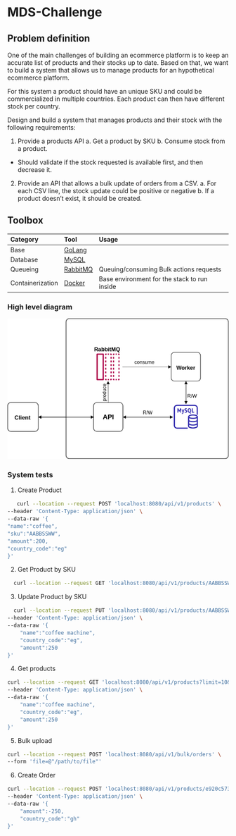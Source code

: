 # MDS-Challenge
## Problem definition
One of the main challenges of building an ecommerce platform is to keep an accurate
list of products and their stocks up to date.
Based on that, we want to build a system that allows us to manage products for an
hypothetical ecommerce platform.

For this system a product should have an unique SKU and could be commercialized in
multiple countries. Each product can then have different stock per country.

Design and build a system that manages products and their stock with the following
requirements:

1. Provide a products API
   a. Get a product by SKU
   b. Consume stock from a product.
- Should validate if the stock requested is available first, and then
  decrease it.

2. Provide an API that allows a bulk update of orders from a CSV.
   a. For each CSV line, the stock update could be positive or negative
   b. If a product doesn’t exist, it should be created.

## Toolbox

| Category         | Tool                                                                                  | Usage                                        |
| :--------------- |:--------------------------------------------------------------------------------------|:---------------------------------------------|
| Base             | [GoLang](https://go.dev/)                                                             |                                              |
| Database         | [MySQL](https://www.mysql.com/)                                                       |                                              |
| Queueing         | [RabbitMQ](https://www.rabbitmq.com/)                                                 | Queuing/consuming Bulk actions requests      |
| Containerization | [Docker](https://www.docker.com/)                                                     | Base environment for the stack to run inside |
### High level diagram

![services-diagram](./diagram/mds.png)

### System tests
1. Create Product
```bash
   curl --location --request POST 'localhost:8080/api/v1/products' \
--header 'Content-Type: application/json' \
--data-raw '{
"name":"coffee",
"sku":"AABBSSWW",
"amount":200,
"country_code":"eg"
}'
```
2. Get Product by SKU
```bash
  curl --location --request GET 'localhost:8080/api/v1/products/AABBSSWW'
```
3. Update Product by SKU
```bash
  curl --location --request PUT 'localhost:8080/api/v1/products/AABBSSWW' \
--header 'Content-Type: application/json' \
--data-raw '{
    "name":"coffee machine",
    "country_code":"eg",
    "amount":250
}'
```
4. Get products
```bash
curl --location --request GET 'localhost:8080/api/v1/products?limit=10&page=2' \
--header 'Content-Type: application/json' \
--data-raw '{
    "name":"coffee machine",
    "country_code":"eg",
    "amount":250
}'
```
5. Bulk upload
```bash
curl --location --request POST 'localhost:8080/api/v1/bulk/orders' \
--form 'file=@"/path/to/file"'
```
6. Create Order
```bash
curl --location --request POST 'localhost:8080/api/v1/products/e920c573f128/orders' \
--header 'Content-Type: application/json' \
--data-raw '{
    "amount":-250,
    "country_code":"gh"
}'
```